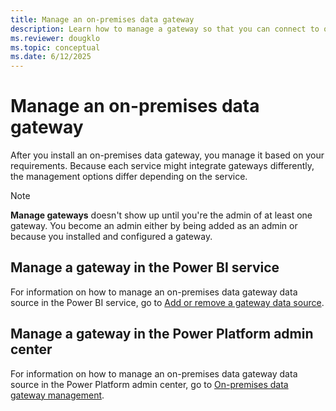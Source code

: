 ```yaml
---
title: Manage an on-premises data gateway
description: Learn how to manage a gateway so that you can connect to on-premises data.
ms.reviewer: dougklo
ms.topic: conceptual
ms.date: 6/12/2025
---
```


# Manage an on-premises data gateway

After you install an on-premises data gateway, you manage it based on your requirements. Because each service might integrate gateways differently, the management options differ depending on the service.

> [!NOTE]
> **Manage gateways** doesn't show up until you're the admin of at least one gateway. You become an admin either by being added as an admin or because you installed and configured a gateway.

## Manage a gateway in the Power BI service

For information on how to manage an on-premises data gateway data source in the Power BI service, go to [Add or remove a gateway data source](/power-bi/connect-data/service-gateway-data-sources).

## Manage a gateway in the Power Platform admin center

For information on how to manage an on-premises data gateway data source in the Power Platform admin center, go to [On-premises data gateway management](/power-platform/admin/onpremises-data-gateway-management).
